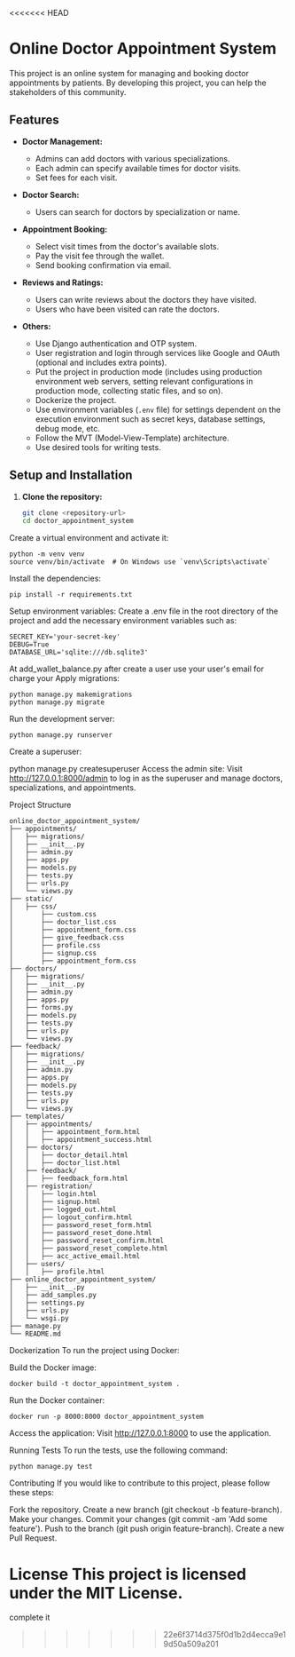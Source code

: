 <<<<<<< HEAD
# Online Doctor Appointment System

This project is an online system for managing and booking doctor appointments by patients. By developing this project, you can help the stakeholders of this community.

## Features

- **Doctor Management:**
    - Admins can add doctors with various specializations.
    - Each admin can specify available times for doctor visits.
    - Set fees for each visit.

- **Doctor Search:**
    - Users can search for doctors by specialization or name.

- **Appointment Booking:**
    - Select visit times from the doctor's available slots.
    - Pay the visit fee through the wallet.
    - Send booking confirmation via email.

- **Reviews and Ratings:**
    - Users can write reviews about the doctors they have visited.
    - Users who have been visited can rate the doctors.

- **Others:**
    - Use Django authentication and OTP system.
    - User registration and login through services like Google and OAuth (optional and includes extra points).
    - Put the project in production mode (includes using production environment web servers, setting relevant configurations in production mode, collecting static files, and so on).
    - Dockerize the project.
    - Use environment variables (`.env` file) for settings dependent on the execution environment such as secret keys, database settings, debug mode, etc.
    - Follow the MVT (Model-View-Template) architecture.
    - Use desired tools for writing tests.

## Setup and Installation

1. **Clone the repository:**
   ```bash
   git clone <repository-url>
   cd doctor_appointment_system
Create a virtual environment and activate it:


    python -m venv venv
    source venv/bin/activate  # On Windows use `venv\Scripts\activate`
Install the dependencies:


    pip install -r requirements.txt
Setup environment variables:
Create a .env file in the root directory of the project and add the necessary environment variables such as:


    SECRET_KEY='your-secret-key'
    DEBUG=True
    DATABASE_URL='sqlite:///db.sqlite3'
At add_wallet_balance.py after create a user use your user's email for charge your 
Apply migrations:


    python manage.py makemigrations
    python manage.py migrate
Run the development server:


    python manage.py runserver
Create a superuser:


python manage.py createsuperuser
Access the admin site:
Visit http://127.0.0.1:8000/admin to log in as the superuser and manage doctors, specializations, and appointments.

Project Structure

    online_doctor_appointment_system/
    ├── appointments/
    │   ├── migrations/
    │   ├── __init__.py
    │   ├── admin.py
    │   ├── apps.py
    │   ├── models.py
    │   ├── tests.py
    │   ├── urls.py
    │   └── views.py
    ├── static/
    │   ├── css/
    │       ├── custom.css
    │       ├── doctor_list.css
    │       ├── appointment_form.css
    │       ├── give_feedback.css
    │       ├── profile.css
    │       ├── signup.css
    │       ├── appointment_form.css
    ├── doctors/
    │   ├── migrations/
    │   ├── __init__.py
    │   ├── admin.py
    │   ├── apps.py
    │   ├── forms.py
    │   ├── models.py
    │   ├── tests.py
    │   ├── urls.py
    │   └── views.py
    ├── feedback/
    │   ├── migrations/
    │   ├── __init__.py
    │   ├── admin.py
    │   ├── apps.py
    │   ├── models.py
    │   ├── tests.py
    │   ├── urls.py
    │   └── views.py
    ├── templates/
    │   ├── appointments/
    │   │   ├── appointment_form.html
    │   │   ├── appointment_success.html
    │   ├── doctors/
    │   │   ├── doctor_detail.html
    │   │   ├── doctor_list.html
    │   ├── feedback/
    │   │   ├── feedback_form.html
    │   ├── registration/
    │   │   ├── login.html
    │   │   ├── signup.html
    │   │   ├── logged_out.html
    │   │   ├── logout_confirm.html
    │   │   ├── password_reset_form.html
    │   │   ├── password_reset_done.html
    │   │   ├── password_reset_confirm.html
    │   │   ├── password_reset_complete.html
    │   │   ├── acc_active_email.html
    │   ├── users/
    │   │   ├── profile.html
    ├── online_doctor_appointment_system/
    │   ├── __init__.py
    │   ├── add_samples.py
    │   ├── settings.py
    │   ├── urls.py 
    │   └── wsgi.py
    ├── manage.py
    └── README.md


Dockerization
To run the project using Docker:

Build the Docker image:


    docker build -t doctor_appointment_system .
Run the Docker container:


    docker run -p 8000:8000 doctor_appointment_system
Access the application:
Visit http://127.0.0.1:8000 to use the application.

Running Tests
To run the tests, use the following command:


    python manage.py test
Contributing
If you would like to contribute to this project, please follow these steps:

Fork the repository.
Create a new branch (git checkout -b feature-branch).
Make your changes.
Commit your changes (git commit -am 'Add some feature').
Push to the branch (git push origin feature-branch).
Create a new Pull Request.

License
This project is licensed under the MIT License.
=======
complete it
>>>>>>> 22e6f3714d375f0d1b2d4ecca9e19d50a509a201
